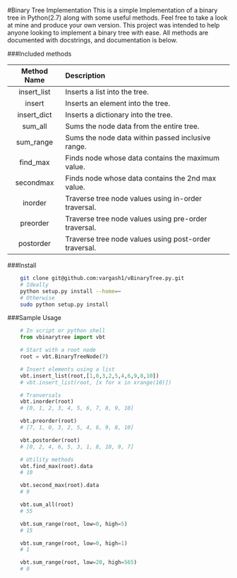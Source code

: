 #Binary Tree Implementation
This is a simple Implementation of a binary tree in Python(2.7) along with some useful methods. Feel free to take a look at mine and produce your own version. This project was intended to help anyone looking to implement a binary tree with ease. All methods are documented with docstrings, and documentation is below.

###Included methods

| Method Name | Description                                          |
| :---------: | :--------------------------------------------------- |
| insert_list | Inserts a list into the tree.                        |
| insert      | Inserts an element into the tree.                    |
| insert_dict | Inserts a dictionary into the tree.                  |
| sum_all     | Sums the node data from the entire tree.             |
| sum_range   | Sums the node data within passed inclusive range.    |
| find_max    | Finds node whose data contains the maximum value.    |
| secondmax   | Finds node whose data contains the 2nd max value.    |
| inorder     | Traverse tree node values using in-order traversal.  |
| preorder    | Traverse tree node values using pre-order traversal. |
| postorder   | Traverse tree node values using post-order traversal.|

###Install
```bash
    git clone git@github.com:vargash1/vBinaryTree.py.git
    # Ideally
    python setup.py install --home=~
    # Otherwise
    sudo python setup.py install
```
###Sample Usage
```python
	# In script or python shell
    from vbinarytree import vbt

    # Start with a root node
    root = vbt.BinaryTreeNode(7)

    # Insert elements using a list
    vbt.insert_list(root,[1,0,3,2,5,4,6,9,8,10])
    # vbt.insert_list(root, [x for x in xrange(10)])

    # Tranversals
    vbt.inorder(root)
    # [0, 1, 2, 3, 4, 5, 6, 7, 8, 9, 10]

    vbt.preorder(root)
    # [7, 1, 0, 3, 2, 5, 4, 6, 9, 8, 10]

    vbt.postorder(root)
    # [0, 2, 4, 6, 5, 3, 1, 8, 10, 9, 7]

    # Utility methods
    vbt.find_max(root).data
    # 10

    vbt.second_max(root).data
    # 9

    vbt.sum_all(root)
    # 55

    vbt.sum_range(root, low=0, high=5)
    # 15

    vbt.sum_range(root, low=0, high=1)
    # 1

    vbt.sum_range(root, low=20, high=565)
    # 0
```
